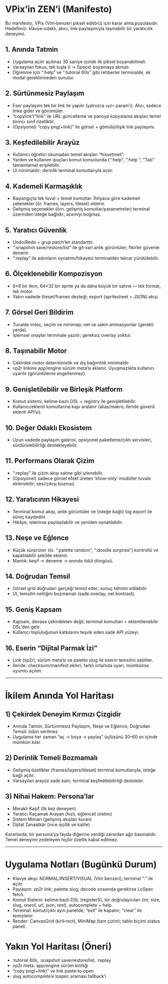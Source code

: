 # VPix’in ZEN’i (Manifesto)

Bu manifesto, VPix (Vim‑benzeri piksel editörü) için karar alma pusulasıdır. Hedefimiz: klavye‑odaklı, akıcı, link‑paylaşımıyla taşınabilir bir yaratıcılık deneyimi.

## 1. Anında Tatmin
- Uygulama açılır açılmaz 30 saniye içinde ilk piksel boyanabilmeli.
- Varsayılan fokus, tek tuşla (i → Space) boyamaya akmalı.
- Öğrenme için “:help” ve “:tutorial 60s” gibi rehberler terminalde, ek modal gerektirmeden sunulur.

## 2. Sürtünmesiz Paylaşım
- Eser paylaşımı tek bir link ile yapılır (yalnızca `vp2r` param’ı). Alıcı, sadece linke gider ve görüntüler.
- “copylink”/“link” ile URL güncelleme ve panoya kopyalama akışları temel birinci sınıf özelliktir.
- (Opsiyonel) “copy png(+link)” ile görsel + gömülü/ilişik link paylaşımı.

## 3. Keşfedilebilir Arayüz
- Kullanıcı öğretici okumadan temel akışları “hissetmeli”.
- Yardım ve kullanım ipuçları komut konsolunda (“:help”, “:help <prefix>”, “Tab” tamamlama) erişilebilir.
- UI minimaldir; derinlik terminal komutlarıyla açılır.

## 4. Kademeli Karmaşıklık
- Başlangıçta tek tuval + temel komutlar. İhtiyaca göre kademeli yetenekler (ör. frames, layers, tileset) eklenir.
- Gelişmiş seçenekler (örn. gelişmiş komutlar/parametreler) terminal üzerinden isteğe bağlıdır; acemiyi boğmaz.

## 5. Yaratıcı Güvenlik
- Undo/Redo + grup patch’ler standarttır.
- “:snapshot save/restore/list” ile git‑vari anlık görüntüler; fikirler güvenle denenir.
- “:replay” ile adımların oynatımı/hikayesi terminalden tekrar yürütülebilir.

## 6. Ölçeklenebilir Kompozisyon
- 8×8 bir ikon, 64×32 bir sprite ya da daha büyük bir sahne — tek format, tek motor.
- Yakın vadede tileset/frames desteği; export (spritesheet + JSON) akışı.

## 7. Görsel Geri Bildirim
- Tuvalde imleç, seçim ve minimap; net ve sakin animasyonlar (gerekli yerde). 
- İşlemsel onaylar terminale yazılır; gereksiz overlay yoktur.

## 8. Taşınabilir Motor
- Çekirdek motor deterministik ve dış bağımlılık minimaldir.
- vp2r linkine app/engine sürüm meta’sı eklenir. Uyuşmazlıkta kullanıcı uyarılır (görüntüleme engellenmez).

## 9. Genişletilebilir ve Birleşik Platform
- Komut sistemi, kelime‑bazlı DSL + registry ile genişletilebilir.
- Kullanıcı/eklenti komutlarına kapı aralanır (alias/makro; ileride güvenli eklenti API’sı).

## 10. Değer Odaklı Ekosistem
- Uzun vadede paylaşım galerisi, opsiyonel paketleme/çıktı servisleri, sürdürülebilirliği destekleyebilir.

## 11. Performans Olarak Çizim
- “:replay” ile çizim akışı sahne gibi izlenebilir. 
- (Opsiyonel) sadece görsel efekt üreten ‘show‑only’ modüller tuvale eklenebilir; sesi/çıkışı bozmaz.

## 12. Yaratıcının Hikayesi
- Terminal komut akışı, anlık görüntüler ve (isteğe bağlı) log export ile süreç kaydedilir.
- Hikâye, istenirse paylaşılabilir ve yeniden oynatılabilir.

## 13. Neşe ve Eğlence
- Küçük sürprizler (ör. “:palette random”, “:doodle surprise”) kontrollü ve kapatılabilir şekilde eklenir.
- Mantık: keşif → deneme → anında ödül döngüsü.

## 14. Doğrudan Temsil
- Görsel grid doğrudan gerçeği temsil eder; sonuç tahmin edilebilir.
- UI, temsilin netliğini bozmamalı (sade overlay, net kontrast).

## 15. Geniş Kapsam
- Kapsam, devasa çekirdekten değil; terminal komutları + eklentilenebilir DSL’den gelir.
- Kullanıcı topluluğunun katkılarını teşvik eden sade API yüzeyi.

## 16. Eserin “Dijital Parmak İzi”
- Link (vp2r), sürüm meta’sı ve palette slug ile eserin temsilini sabitler.
- İleride: checksum/manifest ekleri; farklı ortamda uyarı, mümkünse uyumlu açılım.

---

# İkilem Anında Yol Haritası

## 1) Çekirdek Deneyim Kırmızı Çizgidir
- Anında Tatmin, Sürtünmesiz Paylaşım, Neşe ve Eğlence, Doğrudan Temsil: ödün verilmez.
- Uygulama her zaman “aç → boya → paylaş” üçlüsünü 30–60 sn içinde mümkün kılar.

## 2) Derinlik Temeli Bozmamalı
- Gelişmiş özellikler (frames/layers/tileset) terminal komutlarıyla, isteğe bağlı açılır.
- Varsayılan arayüz sade kalır; terminal keşfedilebilirliği destekler.

## 3) Nihai Hakem: Persona’lar
- Meraklı Kaşif (ilk kez deneyen)
- Yaratıcı Kaçamak Arayan (hızlı, eğlenceli üretim)
- Sistem Mimarı (gelişmiş akışları kuran)
- Dijital Zanaatkâr (ince işçilik ve kalite)

Kararlarda, bir persona’ya fayda diğerine verdiği zarardan ağır basmalıdır. Temel deneyimi zedeleyen hiçbir özellik kabul edilmez.

---

# Uygulama Notları (Bugünkü Durum)

- Klavye akışı: NORMAL/INSERT/VISUAL (Vim benzeri); terminal “:” ile açılır.
- Paylaşım: vp2r link; palette slug; decode sırasında gerekirse LoSpec fetch.
- Komut Sistemi: kelime‑bazlı DSL (registerS), tür doğrulayıcıları (int, size, slug, oneof, url, json, rest), autocomplete + help.
- Terminal: komut/çıktı aynı panelde; “exit” ile kapanır; “clear” ile temizlenir.
- Render: CanvasGrid (kirli‑rect), MiniMap (tam çizim); tablo biçimi status paneli.

# Yakın Yol Haritası (Öneri)
- :tutorial 60s, :snapshot save/restore/list, :replay
- vp2r meta: app/engine sürüm kimliği
- “copy png(+link)” ve link paste‑to‑open
- slug autocomplete’e lospec araması fallback’i

